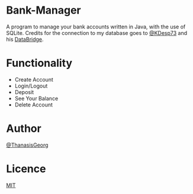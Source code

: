 # Bank-Manager
A program to manage your bank accounts written in Java, with the use of SQLite.
Credits for the connection to my database goes to <a href="https://github.com/KDesp73">@KDesp73</a> and his <a href="https://github.com/KDesp73/DataBridge">DataBridge</a>.

# Functionality
* Create Account
* Login/Logout
* Deposit
* See Your Balance
* Delete Account

# Author
<a href="https://github.com/ThanasisGeorg">@ThanasisGeorg</a>

# Licence
<a href="https://github.com/ThanasisGeorg/Bank-Manager/blob/main/LICENSE">MIT</a>
